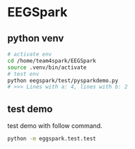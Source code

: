 # EEGSpark

## python venv

```bash
# activate env
cd /home/team4spark/EEGSpark
source .venv/bin/activate
# test env
python eegspark/test/pysparkdemo.py
# >>> Lines with a: 4, lines with b: 2 
```

## test demo

test demo with follow command.

```bash
python -m eggspark.test.test
```